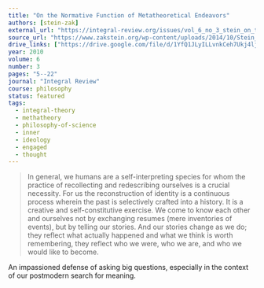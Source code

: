 ```yaml
---
title: "On the Normative Function of Metatheoretical Endeavors"
authors: [stein-zak]
external_url: "https://integral-review.org/issues/vol_6_no_3_stein_on_the_normative_function_of_metatheoretical_endeavors.pdf"
source_url: "https://www.zakstein.org/wp-content/uploads/2014/10/Stein_metatheory2010.pdf"
drive_links: ["https://drive.google.com/file/d/1YfQ1JLyILLvnkCeh7Ukj4ljNUH2XOK-s/view?usp=drivesdk"]
year: 2010
volume: 6
number: 3
pages: "5--22"
journal: "Integral Review"
course: philosophy
status: featured
tags:
  - integral-theory
  - methatheory
  - philosophy-of-science
  - inner
  - ideology
  - engaged
  - thought
---
```


> In general, we humans are a self-interpreting species for whom the practice of recollecting and redescribing ourselves is a crucial necessity. For us the reconstruction of identity is a continuous process wherein the past is selectively crafted into a history. It is a creative and self-constitutive exercise. We come to know each other and ourselves not by exchanging resumes (mere inventories of events), but by telling our stories. And our stories change as we do; they reflect what actually happened and what we think is worth remembering, they reflect who we were, who we are, and who we would like to become.

An impassioned defense of asking big questions, especially in the context of our postmodern search for meaning.
